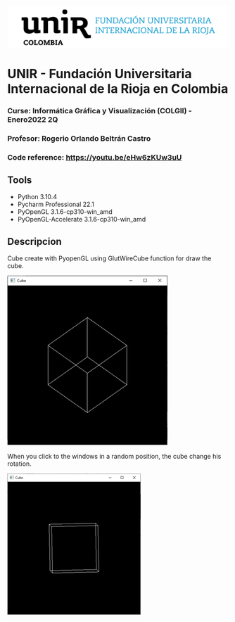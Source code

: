 ![](img/unircol.png)
# UNIR - Fundación Universitaria Internacional de la Rioja en Colombia
### Curse: Informática Gráfica y Visualización (COLGII) - Enero2022 2Q
### Profesor: Rogerio Orlando Beltrán Castro
### Code reference: https://youtu.be/eHw6zKUw3uU

## Tools
- Python 3.10.4
- Pycharm Professional 22.1
- PyOpenGL 3.1.6-cp310-win_amd
- PyOpenGL-Accelerate 3.1.6-cp310-win_amd

## Descripcion
Cube create with PyopenGL using GlutWireCube function for draw the cube.

![](img/img1.png)

When you click to the windows in a random position, the cube change his rotation.

![](img/img2.png)

